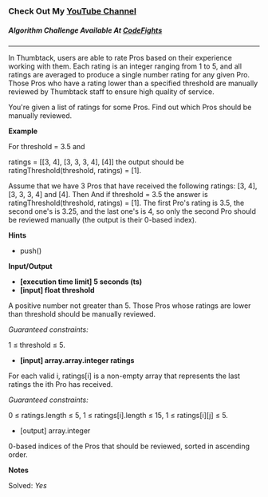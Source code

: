 ### Check Out My [YouTube Channel](https://www.YouTube.com/CodingTutorials360)

##### Algorithm Challenge Available At [CodeFights](https://codefights.com/company-challenges/thumbtack/eF82g2XJdkWbeWYSr)
---

In Thumbtack, users are able to rate Pros based on their experience working with them. Each rating is an integer ranging from 1 to 5, and all ratings are averaged to produce a single number rating for any given Pro. Those Pros who have a rating lower than a specified threshold are manually reviewed by Thumbtack staff to ensure high quality of service.

You're given a list of ratings for some Pros. Find out which Pros should be manually reviewed.

**Example**

For threshold = 3.5 and

ratings = [[3, 4],
           [3, 3, 3, 4],
           [4]]
the output should be ratingThreshold(threshold, ratings) = [1].

Assume that we have 3 Pros that have received the following ratings: [3, 4], [3, 3, 3, 4] and [4]. Then
And if threshold = 3.5 the answer is ratingThreshold(threshold, ratings) = [1].
The first Pro's rating is 3.5, the second one's is 3.25, and the last one's is 4, so only the second Pro should be reviewed manually (the output is their 0-based index).

**Hints**
-   push()

**Input/Output**

- **[execution time limit] 5 seconds (ts)**
- **[input] float threshold**

A positive number not greater than 5. Those Pros whose ratings are lower than threshold should be manually reviewed.

*Guaranteed constraints:*

1 ≤ threshold ≤ 5.

- **[input] array.array.integer ratings**

For each valid i, ratings[i] is a non-empty array that represents the last ratings the ith Pro has received.

*Guaranteed constraints:*

0 ≤ ratings.length ≤ 5,
1 ≤ ratings[i].length ≤ 15,
1 ≤ ratings[i][j] ≤ 5.

- [output] array.integer

0-based indices of the Pros that should be reviewed, sorted in ascending order.

**Notes**

Solved: *Yes*